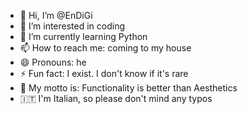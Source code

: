 - 👋 Hi, I’m @EnDiGi
- 👀 I’m interested in coding
- 🌱 I’m currently learning Python
- 📫 How to reach me: coming to my house
- 😄 Pronouns: he
- ⚡ Fun fact: I exist. I don't know if it's rare
- 📢 My motto is: Functionality is better than Aesthetics
- 🇮🇹 I'm Italian, so please don't mind any typos

<!---
EnDiGi/EnDiGi is a ✨ special ✨ repository because its `README.md` (this file) appears on your GitHub profile.
You can click the Preview link to take a look at your changes.
--->
